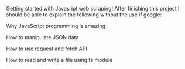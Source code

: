 Getting started with Javasript web scraping! After finishing this project l should be able to explain the following without the use if google:

Why JavaScript programming is amazing

How to manipulate JSON data

How to use request and fetch API

How to read and write a file using fs module